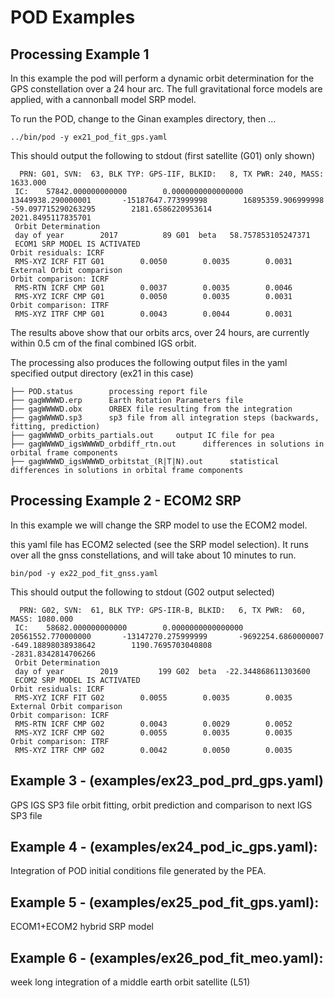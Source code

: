 
# POD Examples

## Processing Example 1
In this example the pod will perform a dynamic orbit determination for the GPS constellation over a 24 hour arc. 
The full gravitational force models are applied, with a cannonball model SRP model.

To run the POD, change to the Ginan examples directory, then ...

    ../bin/pod -y ex21_pod_fit_gps.yaml


This should output the following to stdout (first satellite (G01) only shown)

      PRN: G01, SVN:  63, BLK TYP: GPS-IIF, BLKID:   8, TX PWR: 240, MASS: 1633.000
     IC:    57842.000000000000        0.0000000000000000        13449938.290000001       -15187647.773999998        16895359.906999998       -59.097715290263295        2181.6586220953614        2021.8495117835701
     Orbit Determination
     day of year        2017          89 G01  beta   58.757853105247371
     ECOM1 SRP MODEL IS ACTIVATED
    Orbit residuals: ICRF
     RMS-XYZ ICRF FIT G01        0.0050        0.0035        0.0031
    External Orbit comparison
    Orbit comparison: ICRF
     RMS-RTN ICRF CMP G01        0.0037        0.0035        0.0046
     RMS-XYZ ICRF CMP G01        0.0050        0.0035        0.0031
    Orbit comparison: ITRF
     RMS-XYZ ITRF CMP G01        0.0043        0.0044        0.0031
  
The results above show that our orbits arcs, over 24 hours, are currently within 0.5 cm of the final combined IGS orbit.

The processing also produces the following output files in the yaml specified output directory (ex21 in this case)

    ├── POD.status        processing report file
    ├── gagWWWWD.erp      Earth Rotation Parameters file
    ├── gagWWWWD.obx      ORBEX file resulting from the integration
    ├── gagWWWWD.sp3      sp3 file from all integration steps (backwards, fitting, prediction)
    ├── gagWWWWD_orbits_partials.out     output IC file for pea
    ├── gagWWWWD_igsWWWWD_orbdiff_rtn.out      differences in solutions in orbital frame components
    ├── gagWWWWD_igsWWWWD_orbitstat_(R|T|N).out      statistical differences in solutions in orbital frame components


## Processing Example 2 - ECOM2 SRP
In this example we will change the SRP model to use the ECOM2 model.

this yaml file has ECOM2 selected (see the SRP model selection). It runs over all the gnss constellations, and will take about 10 minutes to run.

    bin/pod -y ex22_pod_fit_gnss.yaml

This should output the following to stdout (G02 output selected)

      PRN: G02, SVN:  61, BLK TYP: GPS-IIR-B, BLKID:   6, TX PWR:  60, MASS: 1080.000
     IC:    58682.000000000000        0.0000000000000000        20561552.770000000       -13147270.275999999       -9692254.6860000007       -649.18898038938642        1190.7695703040808       -2831.8342814706266
     Orbit Determination
     day of year        2019         199 G02  beta  -22.344868611303600
     ECOM2 SRP MODEL IS ACTIVATED
    Orbit residuals: ICRF
     RMS-XYZ ICRF FIT G02        0.0055        0.0035        0.0035
    External Orbit comparison
    Orbit comparison: ICRF
     RMS-RTN ICRF CMP G02        0.0043        0.0029        0.0052
     RMS-XYZ ICRF CMP G02        0.0055        0.0035        0.0035
    Orbit comparison: ITRF
     RMS-XYZ ITRF CMP G02        0.0042        0.0050        0.0035

## Example 3 - (examples/ex23_pod_prd_gps.yaml)
GPS IGS SP3 file orbit fitting, orbit prediction and comparison to next IGS SP3 file

## Example 4 - (examples/ex24_pod_ic_gps.yaml):
Integration of POD initial conditions file generated by the PEA.

## Example 5 - (examples/ex25_pod_fit_gps.yaml):
ECOM1+ECOM2 hybrid SRP model

## Example 6 - (examples/ex26_pod_fit_meo.yaml):
week long integration of a middle earth orbit satellite (L51)

